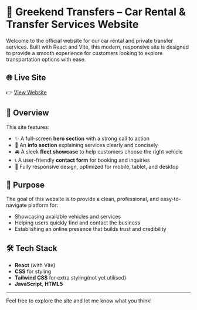 # 🚗 Greekend Transfers – Car Rental & Transfer Services Website

Welcome to the official website for our car rental and private transfer services. Built with React and Vite, this modern, responsive site is designed to provide a smooth experience for customers looking to explore transportation options with ease.

## 🌐 Live Site

👉 [View Website](https://www.greekendtransfers.com/)

## 📸 Overview

This site features:

- ✨ A full-screen **hero section** with a strong call to action
- 📄 An **info section** explaining services clearly and concisely
- 🚘 A sleek **fleet showcase** to help customers choose the right vehicle
- 📞 A user-friendly **contact form** for booking and inquiries
- 📱 Fully responsive design, optimized for mobile, tablet, and desktop

## 🎯 Purpose

The goal of this website is to provide a clean, professional, and easy-to-navigate platform for:

- Showcasing available vehicles and services
- Helping users quickly find and contact the business
- Establishing an online presence that builds trust and credibility

## 🛠️ Tech Stack

- **React** (with Vite)
- **CSS** for styling
- **Tailwind CSS** for extra styling(not yet utilised)
- **JavaScript**, **HTML5**

---

Feel free to explore the site and let me know what you think!
